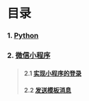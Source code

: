 # 目录

### 1. [Python]()
### 2. [微信小程序](/wechat)<br>
> #### 2.1 [实现小程序的登录](/wechat#2.1-实现小程序的登录)
> #### 2.2 [发送模板消息](/wechat#2.2-发送模板消息)